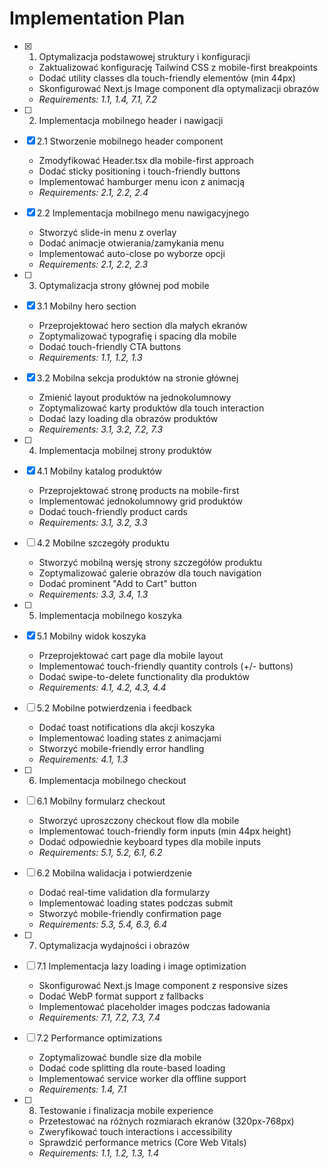 # Implementation Plan

- [x] 1. Optymalizacja podstawowej struktury i konfiguracji
  - Zaktualizować konfigurację Tailwind CSS z mobile-first breakpoints
  - Dodać utility classes dla touch-friendly elementów (min 44px)
  - Skonfigurować Next.js Image component dla optymalizacji obrazów
  - _Requirements: 1.1, 1.4, 7.1, 7.2_

- [ ] 2. Implementacja mobilnego header i nawigacji
- [x] 2.1 Stworzenie mobilnego header component
  - Zmodyfikować Header.tsx dla mobile-first approach
  - Dodać sticky positioning i touch-friendly buttons
  - Implementować hamburger menu icon z animacją
  - _Requirements: 2.1, 2.2, 2.4_

- [x] 2.2 Implementacja mobilnego menu nawigacyjnego
  - Stworzyć slide-in menu z overlay
  - Dodać animacje otwierania/zamykania menu
  - Implementować auto-close po wyborze opcji
  - _Requirements: 2.1, 2.2, 2.3_

- [ ] 3. Optymalizacja strony głównej pod mobile
- [x] 3.1 Mobilny hero section
  - Przeprojektować hero section dla małych ekranów
  - Zoptymalizować typografię i spacing dla mobile
  - Dodać touch-friendly CTA buttons
  - _Requirements: 1.1, 1.2, 1.3_

- [x] 3.2 Mobilna sekcja produktów na stronie głównej
  - Zmienić layout produktów na jednokolumnowy
  - Zoptymalizować karty produktów dla touch interaction
  - Dodać lazy loading dla obrazów produktów
  - _Requirements: 3.1, 3.2, 7.2, 7.3_

- [ ] 4. Implementacja mobilnej strony produktów
- [x] 4.1 Mobilny katalog produktów
  - Przeprojektować stronę products na mobile-first
  - Implementować jednokolumnowy grid produktów
  - Dodać touch-friendly product cards
  - _Requirements: 3.1, 3.2, 3.3_

- [ ] 4.2 Mobilne szczegóły produktu
  - Stworzyć mobilną wersję strony szczegółów produktu
  - Zoptymalizować galerie obrazów dla touch navigation
  - Dodać prominent "Add to Cart" button
  - _Requirements: 3.3, 3.4, 1.3_

- [ ] 5. Implementacja mobilnego koszyka
- [x] 5.1 Mobilny widok koszyka
  - Przeprojektować cart page dla mobile layout
  - Implementować touch-friendly quantity controls (+/- buttons)
  - Dodać swipe-to-delete functionality dla produktów
  - _Requirements: 4.1, 4.2, 4.3, 4.4_

- [ ] 5.2 Mobilne potwierdzenia i feedback
  - Dodać toast notifications dla akcji koszyka
  - Implementować loading states z animacjami
  - Stworzyć mobile-friendly error handling
  - _Requirements: 4.1, 1.3_

- [ ] 6. Implementacja mobilnego checkout
- [ ] 6.1 Mobilny formularz checkout
  - Stworzyć uproszczony checkout flow dla mobile
  - Implementować touch-friendly form inputs (min 44px height)
  - Dodać odpowiednie keyboard types dla mobile inputs
  - _Requirements: 5.1, 5.2, 6.1, 6.2_

- [ ] 6.2 Mobilna walidacja i potwierdzenie
  - Dodać real-time validation dla formularzy
  - Implementować loading states podczas submit
  - Stworzyć mobile-friendly confirmation page
  - _Requirements: 5.3, 5.4, 6.3, 6.4_

- [ ] 7. Optymalizacja wydajności i obrazów
- [ ] 7.1 Implementacja lazy loading i image optimization
  - Skonfigurować Next.js Image component z responsive sizes
  - Dodać WebP format support z fallbacks
  - Implementować placeholder images podczas ładowania
  - _Requirements: 7.1, 7.2, 7.3, 7.4_

- [ ] 7.2 Performance optimizations
  - Zoptymalizować bundle size dla mobile
  - Dodać code splitting dla route-based loading
  - Implementować service worker dla offline support
  - _Requirements: 1.4, 7.1_

- [ ] 8. Testowanie i finalizacja mobile experience
  - Przetestować na różnych rozmiarach ekranów (320px-768px)
  - Zweryfikować touch interactions i accessibility
  - Sprawdzić performance metrics (Core Web Vitals)
  - _Requirements: 1.1, 1.2, 1.3, 1.4_